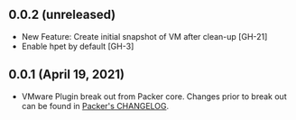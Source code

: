 ## 0.0.2 (unreleased)

* New Feature: Create initial snapshot of VM after clean-up [GH-21]
* Enable hpet by default [GH-3]

## 0.0.1 (April 19, 2021)

* VMware Plugin break out from Packer core. Changes prior to break out can be found in [Packer's CHANGELOG](https://github.com/hashicorp/packer/blob/master/CHANGELOG.md).
